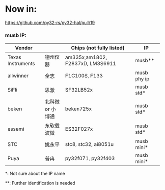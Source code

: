 # Now in:

https://github.com/py32-rs/py32-hal/pull/19





### musb IP:

| Vendor            |            | Chips (not fully listed)         | IP          |
| ----------------- | ---------- | -------------------------------- | ----------- |
| Texas Instruments | 德州仪器       | am335x,am1802, F2837xD, LM3S6911 | musb**      |
| allwinner         | 全志         | F1C100S, F133                    | musb phy ip |
| SiFli             | 思澈         | SF32LB52x                        | musb std*   |
| beken             | 北科微 or 小博通 | beken725x                        | musb std*   |
| essemi            | 东软载波微      | ES32F027x                        | musb std*   |
| STC               | 姚永平        | stc8, stc32, ai8051u             | musb mini*  |
| Puya              | 普冉         | py32f071, py32f403               | musb mini*  |

*: Not sure about the IP name

**: Further identification is needed
